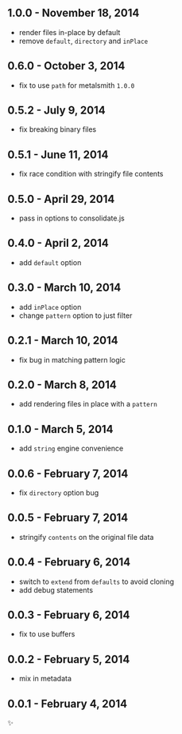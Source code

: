1.0.0 - November 18, 2014
-----------------------
* render files in-place by default
* remove `default`, `directory` and `inPlace`

0.6.0 - October 3, 2014
-----------------------
* fix to use `path` for metalsmith `1.0.0`

0.5.2 - July 9, 2014
--------------------
* fix breaking binary files

0.5.1 - June 11, 2014
---------------------
* fix race condition with stringify file contents

0.5.0 - April 29, 2014
----------------------
* pass in options to consolidate.js

0.4.0 - April 2, 2014
---------------------
* add `default` option

0.3.0 - March 10, 2014
----------------------
* add `inPlace` option
* change `pattern` option to just filter

0.2.1 - March 10, 2014
----------------------
* fix bug in matching pattern logic

0.2.0 - March 8, 2014
---------------------
* add rendering files in place with a `pattern`

0.1.0 - March 5, 2014
---------------------
* add `string` engine convenience

0.0.6 - February 7, 2014
------------------------
* fix `directory` option bug

0.0.5 - February 7, 2014
------------------------
* stringify `contents` on the original file data

0.0.4 - February 6, 2014
------------------------
* switch to `extend` from `defaults` to avoid cloning
* add debug statements

0.0.3 - February 6, 2014
------------------------
* fix to use buffers

0.0.2 - February 5, 2014
------------------------
* mix in metadata

0.0.1 - February 4, 2014
------------------------
:sparkles: